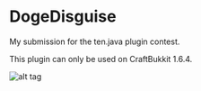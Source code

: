 # DogeDisguise

My submission for the ten.java plugin contest.

This plugin can only be used on CraftBukkit 1.6.4.

![alt tag](http://www.cs.washington.edu/education/courses/cse142/07wi/homework/a4/student_pictures/image318.png)
